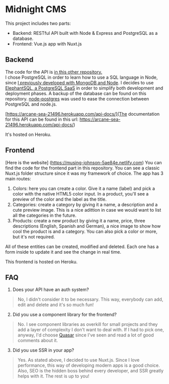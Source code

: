 # Midnight CMS
This project includes two parts: 
- Backend: RESTful API built with Node & Express and PostgreSQL as a database. 
- Frontend: Vue.js app with Nuxt.js

## Backend
The code for the API is [in this other repository.](https://github.com/AlexMayol/midnight_products_api)  
I chose PostgreSQL in order to learn how to use a SQL language in Node, since [I previously developed with MongoDB and Node](https://github.com/AlexMayol/Telegram-Bots).
I decides to use [ElephantSQL, a PostgreSQL SaaS](https://www.elephantsql.com/) in order to simplify both development and deployment phases. A backup of the database can be found on this repository. [node-postgres](https://node-postgres.com/) was used to ease the connection between PostgreSQL and node.js.

[https://arcane-sea-21496.herokuapp.com/api-docs/](The documentation for this API can be found in this url: https://arcane-sea-21496.herokuapp.com/api-docs/)

It's hosted on Heroku.


## Frontend
[Here is the website] (https://musing-johnson-5ae84e.netlify.com)
You can find the code for the frontend part in this repository. You can see a classic Nuxt.js folder structure since it was my framework of choice. 
The app has 3 main routes:
1. Colors: here you can create a color. Give it a name (label) and pick a color with the native HTML5 color input. In a product, you'll see a preview of the color and the label as the title.
2. Categories: create a category by giving it a name, a description and a cute preview image. This is a nice adittion in case we would want to list all the categories in the future.
3. Products: create a new product by giving it a name, price, three descriptions (English, Spanish and German), a nice image to show how cool the product is and a category. You can also pick a color or more, but it's not required.

All of these entities can be created, modified and deleted. Each one has a form inside to update it and see the change in real time.
 
This frontend is hosted on Heroku.

## FAQ
1. Does your API have an auth system?
> No, I didn't consider it to be necessary. This way, everybody can add, edit and delete and it's so much fun!
2. Did you use a component library for the frontend?
> No. I see component libraries as overkill for small projects and they add a layer of complexity I don't want to deal with. If I had to pick one, anyway, I'd choose [Quasar](https://quasar.dev/) since I've seen and read a lot of good comments about it.
3. Did you use SSR in your app?
> Yes. As stated above, I decided to use Nuxt.js. Since I love performance, this way of developing modern apps is a good choice. Also, SEO is the hidden boss behind every developer, and SSR greatly helps with it. The rest is up to you!   
